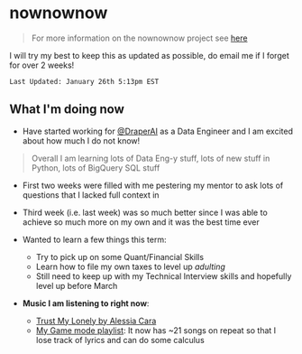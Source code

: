 # nownownow

> For more information on the nownownow project see [here](https://nownownow.com/about)

I will try my best to keep this as updated as possible, do email me if I forget for over 2 weeks!

`Last Updated: January 26th 5:13pm EST`

## What I'm doing now
- Have started working for [@DraperAI](https://github.com/DraperAI) as a Data Engineer and I am excited about how much I do not know!
> Overall I am learning lots of Data Eng-y stuff, lots of new stuff in Python, lots of BigQuery SQL stuff
  - First two weeks were filled with me pestering my mentor to ask lots of questions that I lacked full context in
  - Third week (i.e. last week) was so much better since I was able to achieve so much more on my own and it was the best time ever

- Wanted to learn a few things this term:
  - Try to pick up on some Quant/Financial Skills
  - Learn how to file my own taxes to level up _adulting_
  - Still need to keep up with my Technical Interview skills and hopefully level up before March

- **Music I am listening to right now**:
  - [Trust My Lonely by Alessia Cara](https://open.spotify.com/track/7eXT7U3FKrOM88xr1DsNwc?si=pGfcGU6zQNidEv2EUKgptg)
  - [My Game mode playlist](https://open.spotify.com/user/arora_aditya/playlist/3V3HyBNyVSTz4gKNYcg8Iz?si=DgbcXr22T7ihYgsWQGYhOQ): It now has ~21 songs on repeat so that I lose track of lyrics and can do some calculus
